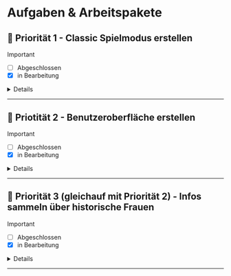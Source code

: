 # Aufgaben & Arbeitspakete
## 🚨 Priorität 1 - **Classic Spielmodus erstellen**  
> [!IMPORTANT]
> - [ ] Abgeschlossen
> - [x] in Bearbeitung
<details>
   
### Arbeitspaketbeschreibung:
Dieses Arbeitspaket umfasst die technische Umsetzung des "Classic Puzzle"-Spielmodus. Es zielt darauf ab, die Spiellogik zu definieren, in Teilaufgaben zu zerlegen und eine Lösung für die Logik des Spiels zu entwickeln, die später in die Benutzeroberfläche integriert wird.

### Beschreibung:
Der Classic Puzzle Spielmodus soll ein Bild in ein 4x4-Gitter zerteilen und die Teile zufällig anordnen. Der Spieler muss zwei Teile anklicken, um sie zu vertauschen, bis das ursprüngliche Bild korrekt zusammengesetzt ist.

### Verantwortliche/r:
- Felipe
- Jano
- Caner

### Ziel / Ergebnisse:
- [x] Spiellogik so entwickeln, dass sie unabhängig von der Benutzeroberfläche getestet und später in **HTML** eingebettet werden kann.
- [ ] funktionierende Logik für die Zerteilung und Zufällige Anordnung eines Bildes
- [ ] Spiellogik sollte modular und erweiterbar für zukünftige Features sein

### Ressourcen:
- Entwicklungsumgebung (VS Code, GitHub Repository)
- Technologien: JavaScript oder Java (nach Rechercheergebnis)
- Zeitaufwand: ca. 6 Stunden (2 Stunden Recherche, 4 Stunden Implementierung der Logik)

### Abhängigkeiten:
- Entscheidung, welche Technologie (`Java` oder `JavaScript`) für die Umsetzung der Spiellogik verwendet wird.
- Vorhandene Bilddateien für den Puzzlemodus

### Risiken / Herausforderungen:
- Kann die Spiellogik bereits entworfen werden, bevor die Benutzeroberfläche feststeht?
- Technische Machbarkeit der Logik-Umsetzung in JavaScript oder Java, bevor HTML eingebunden wird
- Unklarheiten bei der Implementierung der Zerteilung des Bildes und der zufälligen Anordnung


### Dokumentation:
- [ ]  Dokumentation zur technischen Umsetzung der Spiellogik
- [ ] Rechercheergebnisse zu den Technologien
- [ ] Code-Dokumentation (Kommentare im Code und README im Repository)



### Zeitrahmen:
- **Startdatum:** 20. September 2024
- **Enddatum:** 25. September 2024
- **Status:** In Bearbeitung

</details>

--- 

## 🚀  Priotität 2 - **Benutzeroberfläche erstellen**
> [!IMPORTANT]
> - [ ] Abgeschlossen
> - [x] in Bearbeitung

<details>

### Arbeitspaketbeschreibung:
Dieses Arbeitspaket konzentriert sich auf die Entwicklung der Benutzeroberfläche. Die Aufgaben umfassen das Erstellen von Prototypen, die schrittweise in HTML und CSS überführt werden, um eine funktionale Oberfläche zu entwickeln.


### Beschreibung:
Zunächst werden Papierprototypen erstellt, gefolgt von einem digitalen Prototyp in Figma. Diese Prototypen werden dann in HTML und CSS überführt, um die Benutzeroberfläche des Spiels zu realisieren.

### Verantwortliche/r:
- Patrick
- Muzamil

### Ziel / Ergebnisse:
- [x] Fertigstellung der Papierprototypen
- [ ] Erstellung des Figma-Prototyps
- [ ] Umsetzung der Benutzeroberfläche in HTML und CSS basierend auf den Prototypen

### Ressourcen:
- Figma (für den digitalen Prototyp)
- HTML/CSS (für die Umsetzung der Benutzeroberfläche)
- Entwicklungsumgebung (VS Code, GitHub Repository)

### Abhängigkeiten:
- Fertigstellung der Prototypen (Papier und Figma) als Grundlage für die HTML/CSS-Umsetzung
- Lizenz für Figma (siehe Risiken)

### Risiken / Herausforderungen:
- **Figma Lizenz**: Wir benötigen eine Lizenz für Figma, um den digitalen Prototyp zu erstellen und zu bearbeiten


### Dokumentation:
- [ ] Screenshots und Dateien der Papierprototypen
- [ ] Figma-Dateien des digitalen Prototyps
- [ ] Kommentierter HTML/CSS-Code und README im Repository



### Zeitrahmen:
- **Startdatum:** 18. September 2024
- **Enddatum:** 22. September 2024
- **Status:** In Bearbeitung

</details>

--- 

## 🚀 Priorität 3 (gleichauf mit Priorität 2) - **Infos sammeln über historische Frauen** 
> [!IMPORTANT]
> - [ ] Abgeschlossen
> - [x] in Bearbeitung

<details>
   
### Arbeitspaketbeschreibung:
In diesem Arbeitspaket geht es darum, Informationen zu 30 historischen Frauen zu sammeln. Zu jeder Frau soll ein Infotext von 150-200 Wörtern erstellt werden, ergänzt durch Porträtbilder sowie gegebenenfalls ein zweites, thematisch relevantes Bild. Zusätzlich sollen die Daten in einer Datenbank erfasst und mit einer Verlinkung zu einer entsprechenden Webseite versehen werden.

### Beschreibung:
Informationen zu 30 historischen Frauen (aktuell bei 28) zu sammeln, die durch bedeutende Leistungen in verschiedenen Bereichen bekannt wurden. Zu jeder Frau soll ein Infotext erstellt und nachrecherchiert werden. Zudem sollen Porträtbilder sowie gegebenenfalls themenbezogene Bilder herausgesucht werden. Schließlich werden die Daten in einer strukturierten Datenbank erfasst.

### Verantwortliche/r:
- Jano
- Georg
- Yasemin

### Ziel/ Ergebnisse:
- [ ] jeder sammelt Informationen zu 10 historischen Frauen (28 vorhanden, 2 fehlen)
- [ ] Erstellung von Infotexten (150-200 Wörter) für jede Frau
- [ ] Recherche und Sammlung von Porträtbildern und themenbezogenen Bildern
- [ ] Verlinkung jeder Persönlichkeit zu ihrem entsprechenden Wikipedia-Eintrag bzw. alternative Webseite
- [ ] Erstellung einer Datenbank mit den folgenden Spalten:

   - Name, Vorname
   - Geburtsdatum
   - Todestag
   - Beschreibung / Infotext
   - Verlinkung zu Wikipedia/ alternative Webseite
   - Tätigkeitsbereich (z. B. Medizin, Mathematik, Informatik)
      
### Ressourcen:
- Internet-Recherche-Tools (Wikipedia, Bilddatenbanken)
- Datenbank-Software (Excel, Google Sheets, SQL-Datenbank)
  
 ### Abhängigkeiten:
- Fertigstellung der Infotexte und Bildrecherche
- Auswahl einer geeigneten Datenbank zur Speicherung und Verwaltung der Daten

### Risiken/ Herausforderungen:
- Sicherstellung, dass alle recherchierten Daten korrekt und konsistent sind.

### Dokumentation:
- [ ] Dokumentation der Quellen für die Infotexte und Bilder
- [ ] Einpflegen der recherchierten Daten in die Datenbank und Verlinkung zu den entsprechenden Webseiten

### Zeitrahmen:
- **Startdatum:** 19. September 2024
- **Enddatum:** 21. September 2024
- **Stundenaufwand:** 5 Stunden
- **Status:** In Bearbeitung

</details>

---




